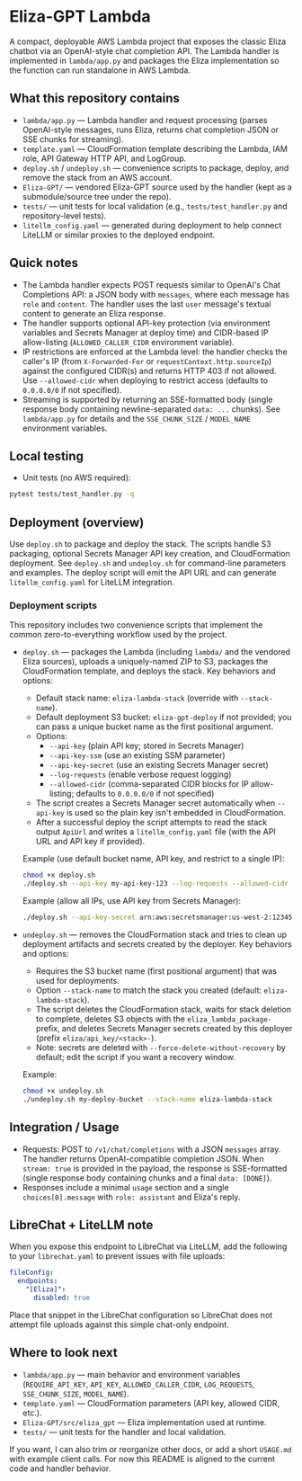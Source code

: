 # Eliza-GPT Lambda

A compact, deployable AWS Lambda project that exposes the classic Eliza chatbot via an OpenAI-style chat completion API. The Lambda handler is implemented in `lambda/app.py` and packages the Eliza implementation so the function can run standalone in AWS Lambda.

## What this repository contains

- `lambda/app.py` — Lambda handler and request processing (parses OpenAI-style messages, runs Eliza, returns chat completion JSON or SSE chunks for streaming).
- `template.yaml` — CloudFormation template describing the Lambda, IAM role, API Gateway HTTP API, and LogGroup.
- `deploy.sh` / `undeploy.sh` — convenience scripts to package, deploy, and remove the stack from an AWS account.
- `Eliza-GPT/` — vendored Eliza-GPT source used by the handler (kept as a submodule/source tree under the repo).
- `tests/` — unit tests for local validation (e.g., `tests/test_handler.py` and repository-level tests).
- `litellm_config.yaml` — generated during deployment to help connect LiteLLM or similar proxies to the deployed endpoint.

## Quick notes

- The Lambda handler expects POST requests similar to OpenAI's Chat Completions API: a JSON body with `messages`, where each message has `role` and `content`. The handler uses the last `user` message's textual content to generate an Eliza response.
- The handler supports optional API-key protection (via environment variables and Secrets Manager at deploy time) and CIDR-based IP allow-listing (`ALLOWED_CALLER_CIDR` environment variable).
- IP restrictions are enforced at the Lambda level: the handler checks the caller's IP (from `X-Forwarded-For` or `requestContext.http.sourceIp`) against the configured CIDR(s) and returns HTTP 403 if not allowed. Use `--allowed-cidr` when deploying to restrict access (defaults to `0.0.0.0/0` if not specified).
- Streaming is supported by returning an SSE-formatted body (single response body containing newline-separated `data: ...` chunks). See `lambda/app.py` for details and the `SSE_CHUNK_SIZE` / `MODEL_NAME` environment variables.

## Local testing

- Unit tests (no AWS required):

```bash
pytest tests/test_handler.py -q
```

## Deployment (overview)

Use `deploy.sh` to package and deploy the stack. The scripts handle S3 packaging, optional Secrets Manager API key creation, and CloudFormation deployment. See `deploy.sh` and `undeploy.sh` for command-line parameters and examples. The deploy script will emit the API URL and can generate `litellm_config.yaml` for LiteLLM integration.

### Deployment scripts

This repository includes two convenience scripts that implement the common zero-to-everything workflow used by the project.

- `deploy.sh` — packages the Lambda (including `lambda/` and the vendored Eliza sources), uploads a uniquely-named ZIP to S3, packages the CloudFormation template, and deploys the stack. Key behaviors and options:
  - Default stack name: `eliza-lambda-stack` (override with `--stack-name`).
  - Default deployment S3 bucket: `eliza-gpt-deploy` if not provided; you can pass a unique bucket name as the first positional argument.
  - Options:
    - `--api-key` (plain API key; stored in Secrets Manager)
    - `--api-key-ssm` (use an existing SSM parameter)
    - `--api-key-secret` (use an existing Secrets Manager secret)
    - `--log-requests` (enable verbose request logging)
    - `--allowed-cidr` (comma-separated CIDR blocks for IP allow-listing; defaults to `0.0.0.0/0` if not specified)
  - The script creates a Secrets Manager secret automatically when `--api-key` is used so the plain key isn't embedded in CloudFormation.
  - After a successful deploy the script attempts to read the stack output `ApiUrl` and writes a `litellm_config.yaml` file (with the API URL and API key if provided).

  Example (use default bucket name, API key, and restrict to a single IP):

  ```bash
  chmod +x deploy.sh
  ./deploy.sh --api-key my-api-key-123 --log-requests --allowed-cidr 34.214.132.110/32
  ```

  Example (allow all IPs, use API key from Secrets Manager):

  ```bash
  ./deploy.sh --api-key-secret arn:aws:secretsmanager:us-west-2:123456789012:secret:my-key
  ```

- `undeploy.sh` — removes the CloudFormation stack and tries to clean up deployment artifacts and secrets created by the deployer. Key behaviors and options:
  - Requires the S3 bucket name (first positional argument) that was used for deployments.
  - Option `--stack-name` to match the stack you created (default: `eliza-lambda-stack`).
  - The script deletes the CloudFormation stack, waits for stack deletion to complete, deletes S3 objects with the `eliza_lambda_package-` prefix, and deletes Secrets Manager secrets created by this deployer (prefix `eliza/api_key/<stack>-`).
  - Note: secrets are deleted with `--force-delete-without-recovery` by default; edit the script if you want a recovery window.

  Example:

  ```bash
  chmod +x undeploy.sh
  ./undeploy.sh my-deploy-bucket --stack-name eliza-lambda-stack
  ```

## Integration / Usage

- Requests: POST to `/v1/chat/completions` with a JSON `messages` array. The handler returns OpenAI-compatible completion JSON. When `stream: true` is provided in the payload, the response is SSE-formatted (single response body containing chunks and a final `data: [DONE]`).
- Responses include a minimal `usage` section and a single `choices[0].message` with `role: assistant` and Eliza's reply.

## LibreChat + LiteLLM note

When you expose this endpoint to LibreChat via LiteLLM, add the following to your `librechat.yaml` to prevent issues with file uploads:

```yaml
fileConfig:
  endpoints:
    "[Eliza]":
      disabled: true
```

Place that snippet in the LibreChat configuration so LibreChat does not attempt file uploads against this simple chat-only endpoint.

## Where to look next

- `lambda/app.py` — main behavior and environment variables (`REQUIRE_API_KEY`, `API_KEY`, `ALLOWED_CALLER_CIDR`, `LOG_REQUESTS`, `SSE_CHUNK_SIZE`, `MODEL_NAME`).
- `template.yaml` — CloudFormation parameters (API key, allowed CIDR, etc.).
- `Eliza-GPT/src/eliza_gpt` — Eliza implementation used at runtime.
- `tests/` — unit tests for the handler and local validation.

If you want, I can also trim or reorganize other docs, or add a short `USAGE.md` with example client calls. For now this README is aligned to the current code and handler behavior.
